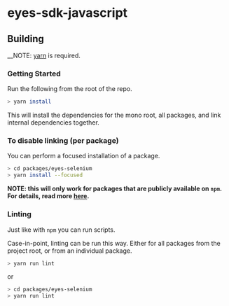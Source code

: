 # eyes-sdk-javascript

## Building

__NOTE: [yarn](https://yarnpkg.com/en/docs/install) is required.

### Getting Started

Run the following from the root of the repo.

```sh
> yarn install
```

This will install the dependencies for the mono root, all packages, and link internal dependencies together.

### To disable linking (per package)

You can perform a focused installation of a package.

```sh
> cd packages/eyes-selenium
> yarn install --focused
```

__NOTE: this will only work for packages that are publicly available on `npm`. For details, read more [here](https://yarnpkg.com/blog/2018/05/18/focused-workspaces/).__

### Linting

Just like with `npm` you can run scripts.

Case-in-point, linting can be run this way. Either for all packages from the project root, or from an individual package.

```sh
> yarn run lint
```

or

```sh
> cd packages/eyes-selenium
> yarn run lint
```
